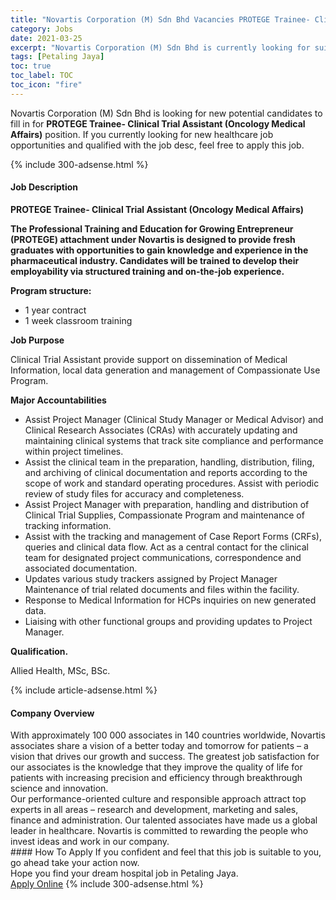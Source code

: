 ```yaml
---
title: "Novartis Corporation (M) Sdn Bhd Vacancies PROTEGE Trainee- Clinical Trial Assistant (Oncology Medical Affairs)" 
category: Jobs 
date: 2021-03-25 
excerpt: "Novartis Corporation (M) Sdn Bhd is currently looking for suitable person to fill in the PROTEGE Trainee- Clinical Trial Assistant (Oncology Medical Affairs) which positioned at Petaling Jaya" 
tags: [Petaling Jaya] 
toc: true 
toc_label: TOC 
toc_icon: "fire" 
--- 
```


<p>Novartis Corporation (M) Sdn Bhd is looking for new potential candidates to fill in for <b>PROTEGE Trainee- Clinical Trial Assistant (Oncology Medical Affairs)</b> position. If you currently looking for new healthcare job opportunities and qualified with the job desc, feel free to apply this job.
</p>{% include 300-adsense.html %} 
<div><div><h4>Job Description</h4></div><div><div><span><div><p><strong>PROTEGE Trainee- Clinical Trial Assistant (Oncology Medical Affairs)</strong></p><p><strong>The Professional Training and Education for Growing Entrepreneur (PROTEGE) attachment under Novartis is designed to provide fresh graduates with opportunities to gain knowledge and experience in the pharmaceutical industry. Candidates will be trained to develop their employability via structured training and on-the-job experience.</strong></p><p><strong>Program structure:</strong></p><ul><li>1 year contract</li><li>1&#160;week classroom training</li></ul><p><strong>Job Purpose</strong></p><p>Clinical Trial Assistant provide support on dissemination of Medical Information, local data generation and management of Compassionate Use Program.</p><p><strong>Major Accountabilities</strong></p><ul><li>Assist Project Manager (Clinical Study Manager or Medical Advisor) and Clinical Research Associates (CRAs) with accurately updating and maintaining clinical systems that track site compliance and performance within project timelines.</li><li>Assist the clinical team in the preparation, handling, distribution, filing, and archiving of clinical documentation and reports according to the scope of work and standard operating procedures. Assist with periodic review of study files for accuracy and completeness.</li><li>Assist Project Manager with preparation, handling and distribution of Clinical Trial Supplies, Compassionate Program and maintenance of tracking information.</li><li>Assist with the tracking and management of Case Report Forms (CRFs), queries and clinical data flow. Act as a central contact for the clinical team for designated project communications, correspondence and associated documentation.</li><li>Updates various study trackers assigned by Project Manager Maintenance of trial related documents and files within the facility.</li><li>Response to Medical Information for HCPs inquiries on new generated data.</li><li>Liaising with other functional groups and providing updates to Project Manager.</li></ul><p><strong>Qualification.</strong></p><p>Allied Health, MSc, BSc.</p></div></span></div></div></div> 
{% include article-adsense.html %} 
<div><div><h4>Company Overview</h4></div><div><div><span><div><div>
<div>
<div>
			With approximately 100 000 associates in 140 countries worldwide, Novartis associates share a vision of a better today and tomorrow for patients &#8211; a vision that drives our growth and success. The greatest job satisfaction for our associates is the knowledge that they improve the quality of life for patients with increasing precision and efficiency through breakthrough science and innovation.</div>
<div>
			Our performance-oriented culture and responsible approach attract top experts in all areas &#8211; research and development, marketing and sales, finance and administration. Our talented associates have made us a global leader in healthcare. Novartis is committed to rewarding the people who invest ideas and work in our company.</div>
</div>
</div></div></span></div></div></div> 
#### How To Apply 
If you confident and feel that this job is suitable to you, go ahead take your action now. <br/> 
Hope you find your dream hospital job in Petaling Jaya. <br/> 
<a href="https://www.jobstreet.com.my/en/job/protege-trainee-clinical-trial-assistant-oncology-medical-affairs-4516628?jobId=jobstreet-my-job-4516628" class="btn btn--warning" target="_blank" rel="nofollow noopenner">Apply Online</a> 
{% include 300-adsense.html %} 